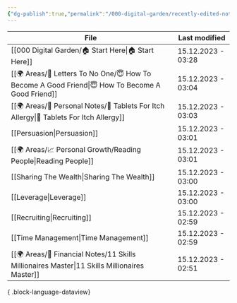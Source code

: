 ```yaml
---
{"dg-publish":true,"permalink":"/000-digital-garden/recently-edited-notes/","dgPassFrontmatter":true,"noteIcon":"1","created":"2023-12-14T09:05:52.599+05:30","updated":"2023-12-14T09:12:44.868+05:30"}
---
```


| File                                                                                                 | Last modified      |
| ---------------------------------------------------------------------------------------------------- | ------------------ |
| [[000 Digital Garden/🏠 Start Here\|🏠 Start Here]]                                               | 15.12.2023 - 03:28 |
| [[🌍 Areas/📧  Letters To No One/😇 How To Become A Good Friend\|😇 How To Become A Good Friend]] | 15.12.2023 - 03:04 |
| [[🌍 Areas/📧 Personal Notes/💊 Tablets For Itch Allergy\|💊 Tablets For Itch Allergy]]           | 15.12.2023 - 03:03 |
| [[Persuasion\|Persuasion]]                                                                        | 15.12.2023 - 03:01 |
| [[🌍 Areas/📈 Personal Growth/Reading People\|Reading People]]                                    | 15.12.2023 - 03:01 |
| [[Sharing The Wealth\|Sharing The Wealth]]                                                        | 15.12.2023 - 03:00 |
| [[Leverage\|Leverage]]                                                                            | 15.12.2023 - 03:00 |
| [[Recruiting\|Recruiting]]                                                                        | 15.12.2023 - 02:59 |
| [[Time Management\|Time Management]]                                                              | 15.12.2023 - 02:59 |
| [[🌍 Areas/💸 Financial Notes/11 Skills Millionaires Master\|11 Skills Millionaires Master]]      | 15.12.2023 - 02:51 |

{ .block-language-dataview}